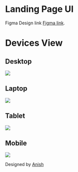 # Landing Page UI

Figma Design link [Figma link](https://www.figma.com/design/ANYnO0ZBJE6ZttgNUPFQ75/Lytter-Website-(Copy)-(Copy)?t=EEQePJkgkCkMQn24-0).

# Devices View

## Desktop 

![](Desktop.png)

## Laptop 

![](Laptop.png)

## Tablet 

![](Tablet.png)

## Mobile 

![](Mobile.png)


Designed by [Anish](https://github.com/anishVermaIsHere/landing-page)



